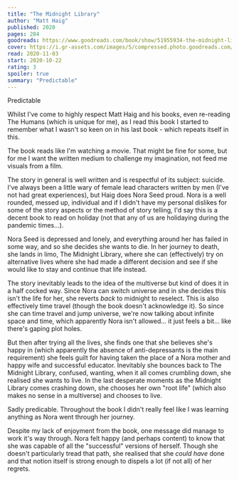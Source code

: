 ```yaml
---
title: "The Midnight Library"
author: "Matt Haig"
published: 2020
pages: 284
goodreads: https://www.goodreads.com/book/show/51955934-the-midnight-library
cover: https://i.gr-assets.com/images/S/compressed.photo.goodreads.com/books/1583060522l/51955934._SX318_.jpg
read: 2020-11-03
start: 2020-10-22
rating: 3
spoiler: true
summary: "Predictable"
---
```


Predictable

Whilst I've come to highly respect Matt Haig and his books, even re-reading The Humans (which is unique for me), as I read this book I started to remember what I wasn't so keen on in his last book - which repeats itself in this.

The book reads like I'm watching a movie. That might be fine for some, but for me I want the written medium to challenge my imagination, not feed me visuals from a film.

The story in general is well written and is respectful of its subject: suicide. I've always been a little wary of female lead characters written by men (I've not had great experiences), but Haig does Nora Seed proud. Nora is a well rounded, messed up, individual and if I didn't have my personal dislikes for some of the story aspects or the method of story telling, I'd say this is a decent book to read on holiday (not that any of us are holidaying during the pandemic times...).

Nora Seed is depressed and lonely, and everything around her has failed in some way, and so she decides she wants to die. In her journey to death, she lands in limo, The Midnight Library, where she can (effectively) try on alternative lives where she had made a different decision and see if she would like to stay and continue that life instead.

The story inevitably leads to the idea of the multiverse but kind of does it in a half cocked way. Since Nora can switch universe and in she decides this isn't the life for her, she reverts *back* to midnight to reselect. This is also effectively time travel (though the book doesn't acknowledge it). So since she can time travel and jump universe, we're now talking about infinite space and time, which apparently Nora isn't allowed… it just feels a bit… like there's gaping plot holes.

But then after trying all the lives, she finds one that she believes she's happy in (which apparently the absence of anti-depressants is the main requirement) she feels guilt for having taken the place of a Nora mother and happy wife and successful educator. Inevitably she bounces back to The Midnight Library, confused, wanting, when it all comes crumbling down, she realised she wants to live. In the last desperate moments as the Midnight Library comes crashing down, she chooses her own "root life" (which also makes no sense in a multiverse) and chooses to live.

Sadly predicable. Throughout the book I didn't really feel like I was learning anything as Nora went through her journey.

Despite my lack of enjoyment from the book, one message did manage to work it's way through. Nora felt happy (and perhaps content) to know that she was capable of all the "successful" versions of herself. Though she doesn't particularly tread that path, she realised that she *could have* done and that notion itself is strong enough to dispels a lot (if not all) of her regrets.

